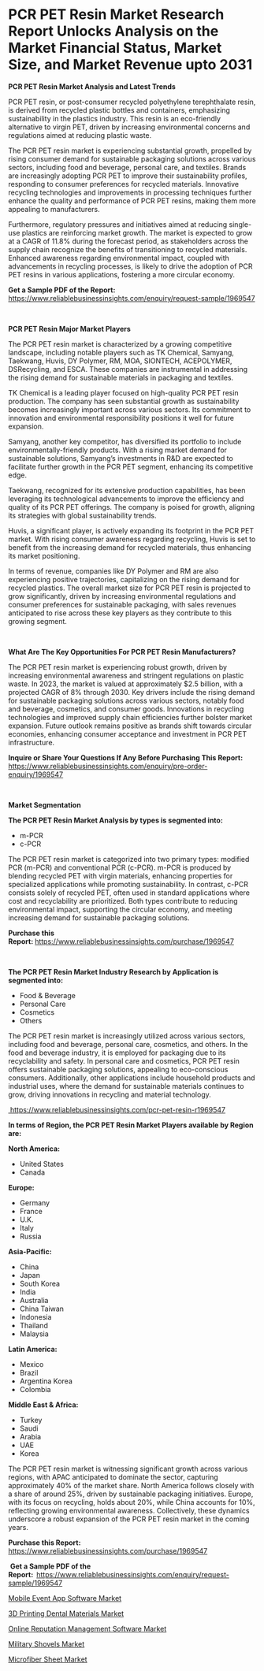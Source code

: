 <p><h1>PCR PET Resin Market Research Report Unlocks Analysis on the Market Financial Status, Market Size, and Market Revenue upto 2031</h1></p><p><strong>PCR PET Resin Market Analysis and Latest Trends</strong></p>
<p><p>PCR PET resin, or post-consumer recycled polyethylene terephthalate resin, is derived from recycled plastic bottles and containers, emphasizing sustainability in the plastics industry. This resin is an eco-friendly alternative to virgin PET, driven by increasing environmental concerns and regulations aimed at reducing plastic waste. </p><p>The PCR PET resin market is experiencing substantial growth, propelled by rising consumer demand for sustainable packaging solutions across various sectors, including food and beverage, personal care, and textiles. Brands are increasingly adopting PCR PET to improve their sustainability profiles, responding to consumer preferences for recycled materials. Innovative recycling technologies and improvements in processing techniques further enhance the quality and performance of PCR PET resins, making them more appealing to manufacturers.</p><p>Furthermore, regulatory pressures and initiatives aimed at reducing single-use plastics are reinforcing market growth. The market is expected to grow at a CAGR of 11.8% during the forecast period, as stakeholders across the supply chain recognize the benefits of transitioning to recycled materials. Enhanced awareness regarding environmental impact, coupled with advancements in recycling processes, is likely to drive the adoption of PCR PET resins in various applications, fostering a more circular economy.</p></p>
<p><strong>Get a Sample PDF of the Report:&nbsp;</strong> <a href="https://www.reliablebusinessinsights.com/enquiry/request-sample/1969547?utm_campaign=1121&utm_medium=2&utm_source=Github&utm_content=ia&utm_term=14112024&utm_id=pcr-pet-resin">https://www.reliablebusinessinsights.com/enquiry/request-sample/1969547</a></p>
<p>&nbsp;</p>
<p><strong>PCR PET Resin Major Market Players</strong></p>
<p><p>The PCR PET resin market is characterized by a growing competitive landscape, including notable players such as TK Chemical, Samyang, Taekwang, Huvis, DY Polymer, RM, MOA, SIONTECH, ACEPOLYMER, DSRecycling, and ESCA. These companies are instrumental in addressing the rising demand for sustainable materials in packaging and textiles.</p><p>TK Chemical is a leading player focused on high-quality PCR PET resin production. The company has seen substantial growth as sustainability becomes increasingly important across various sectors. Its commitment to innovation and environmental responsibility positions it well for future expansion.</p><p>Samyang, another key competitor, has diversified its portfolio to include environmentally-friendly products. With a rising market demand for sustainable solutions, Samyang’s investments in R&D are expected to facilitate further growth in the PCR PET segment, enhancing its competitive edge.</p><p>Taekwang, recognized for its extensive production capabilities, has been leveraging its technological advancements to improve the efficiency and quality of its PCR PET offerings. The company is poised for growth, aligning its strategies with global sustainability trends.</p><p>Huvis, a significant player, is actively expanding its footprint in the PCR PET market. With rising consumer awareness regarding recycling, Huvis is set to benefit from the increasing demand for recycled materials, thus enhancing its market positioning.</p><p>In terms of revenue, companies like DY Polymer and RM are also experiencing positive trajectories, capitalizing on the rising demand for recycled plastics. The overall market size for PCR PET resin is projected to grow significantly, driven by increasing environmental regulations and consumer preferences for sustainable packaging, with sales revenues anticipated to rise across these key players as they contribute to this growing segment.</p></p>
<p>&nbsp;</p>
<p><strong>What Are The Key Opportunities For PCR PET Resin Manufacturers?</strong></p>
<p><p>The PCR PET resin market is experiencing robust growth, driven by increasing environmental awareness and stringent regulations on plastic waste. In 2023, the market is valued at approximately $2.5 billion, with a projected CAGR of 8% through 2030. Key drivers include the rising demand for sustainable packaging solutions across various sectors, notably food and beverage, cosmetics, and consumer goods. Innovations in recycling technologies and improved supply chain efficiencies further bolster market expansion. Future outlook remains positive as brands shift towards circular economies, enhancing consumer acceptance and investment in PCR PET infrastructure.</p></p>
<p><strong>Inquire or Share Your Questions If Any Before Purchasing This Report:</strong> <a href="https://www.reliablebusinessinsights.com/enquiry/pre-order-enquiry/1969547?utm_campaign=1121&utm_medium=2&utm_source=Github&utm_content=ia&utm_term=14112024&utm_id=pcr-pet-resin">https://www.reliablebusinessinsights.com/enquiry/pre-order-enquiry/1969547</a></p>
<p>&nbsp;</p>
<p><strong>Market Segmentation</strong></p>
<p><strong>The PCR PET Resin Market Analysis by types is segmented into:</strong></p>
<p><ul><li>m-PCR</li><li>c-PCR</li></ul></p>
<p><p>The PCR PET resin market is categorized into two primary types: modified PCR (m-PCR) and conventional PCR (c-PCR). m-PCR is produced by blending recycled PET with virgin materials, enhancing properties for specialized applications while promoting sustainability. In contrast, c-PCR consists solely of recycled PET, often used in standard applications where cost and recyclability are prioritized. Both types contribute to reducing environmental impact, supporting the circular economy, and meeting increasing demand for sustainable packaging solutions.</p></p>
<p><strong>Purchase this Report:&nbsp;</strong><a href="https://www.reliablebusinessinsights.com/purchase/1969547?utm_campaign=1121&utm_medium=2&utm_source=Github&utm_content=ia&utm_term=14112024&utm_id=pcr-pet-resin">https://www.reliablebusinessinsights.com/purchase/1969547</a></p>
<p>&nbsp;</p>
<p><strong>The PCR PET Resin Market Industry Research by Application is segmented into:</strong></p>
<p><ul><li>Food & Beverage</li><li>Personal Care</li><li>Cosmetics</li><li>Others</li></ul></p>
<p><p>The PCR PET resin market is increasingly utilized across various sectors, including food and beverage, personal care, cosmetics, and others. In the food and beverage industry, it is employed for packaging due to its recyclability and safety. In personal care and cosmetics, PCR PET resin offers sustainable packaging solutions, appealing to eco-conscious consumers. Additionally, other applications include household products and industrial uses, where the demand for sustainable materials continues to grow, driving innovations in recycling and material technology.</p></p>
<p><a href="https://www.reliablebusinessinsights.com/pcr-pet-resin-r1969547?utm_campaign=1121&utm_medium=2&utm_source=Github&utm_content=ia&utm_term=14112024&utm_id=pcr-pet-resin">&nbsp;https://www.reliablebusinessinsights.com/pcr-pet-resin-r1969547</a></p>
<p><strong>In terms of Region, the PCR PET Resin Market Players available by Region are:</strong></p>
<p>
    <p> <strong> North America: </strong>
        <ul>
            <li>United States</li>
            <li>Canada</li>
        </ul>
        </p> 
    <p> <strong> Europe: </strong>
        <ul>
            <li>Germany</li>
            <li>France</li>
            <li>U.K.</li>
            <li>Italy</li>
            <li>Russia</li>
        </ul>
        </p> 
    <p> <strong> Asia-Pacific: </strong>
        <ul>
            <li>China</li>
            <li>Japan</li>
            <li>South Korea</li>
            <li>India</li>
            <li>Australia</li>
            <li>China Taiwan</li>
            <li>Indonesia</li>
            <li>Thailand</li>
            <li>Malaysia</li>
        </ul>
        </p> 
    <p> <strong> Latin America: </strong>
        <ul>
            <li>Mexico</li>
            <li>Brazil</li>
            <li>Argentina Korea</li>
            <li>Colombia</li>
        </ul>
        </p> 
    <p> <strong> Middle East & Africa: </strong>
        <ul>
            <li>Turkey</li>
            <li>Saudi</li>
            <li>Arabia</li>
            <li>UAE</li>
            <li>Korea</li>
        </ul>
    </p>
    </p>
<p><p>The PCR PET resin market is witnessing significant growth across various regions, with APAC anticipated to dominate the sector, capturing approximately 40% of the market share. North America follows closely with a share of around 25%, driven by sustainable packaging initiatives. Europe, with its focus on recycling, holds about 20%, while China accounts for 10%, reflecting growing environmental awareness. Collectively, these dynamics underscore a robust expansion of the PCR PET resin market in the coming years.</p></p>
<p><strong>Purchase this Report: </strong><a href="https://www.reliablebusinessinsights.com/purchase/1969547?utm_campaign=1121&utm_medium=2&utm_source=Github&utm_content=ia&utm_term=14112024&utm_id=pcr-pet-resin">https://www.reliablebusinessinsights.com/purchase/1969547</a></p>
<p>&nbsp;<strong>Get a Sample PDF of the Report:&nbsp;&nbsp;</strong><a href="https://www.reliablebusinessinsights.com/enquiry/request-sample/1969547?utm_campaign=1121&utm_medium=2&utm_source=Github&utm_content=ia&utm_term=14112024&utm_id=pcr-pet-resin">https://www.reliablebusinessinsights.com/enquiry/request-sample/1969547</a></p>
<p><strong></strong></p>
<p><p><a href="https://issuu.com/reportprime-2/docs/mobile-event-app-software-market-si_d3856c3fa9e39c?utm_campaign=1121&utm_medium=2&utm_source=Github&utm_content=ia&utm_term=14112024&utm_id=pcr-pet-resin">Mobile Event App Software Market</a></p><p><a href="https://github.com/guneycigdem35/Market-Research-Report-List-5/blob/main/3d-printing-dental-materials-market.md?utm_campaign=1121&utm_medium=2&utm_source=Github&utm_content=ia&utm_term=14112024&utm_id=pcr-pet-resin">3D Printing Dental Materials Market</a></p><p><a href="https://issuu.com/reportprime-2/docs/online-reputation-management-softwa_a4451b923a0907?utm_campaign=1121&utm_medium=2&utm_source=Github&utm_content=ia&utm_term=14112024&utm_id=pcr-pet-resin">Online Reputation Management Software Market</a></p><p><a href="https://www.linkedin.com/pulse/trends-global-military-shovels-market-forecast-analysis-2024-nec0c?utm_campaign=1121&utm_medium=2&utm_source=Github&utm_content=ia&utm_term=14112024&utm_id=pcr-pet-resin">Military Shovels Market</a></p><p><a href="https://www.linkedin.com/pulse/driving-forces-global-microfiber-sheet-market-trends-applications-wiejc?utm_campaign=1121&utm_medium=2&utm_source=Github&utm_content=ia&utm_term=14112024&utm_id=pcr-pet-resin">Microfiber Sheet Market</a></p></p>